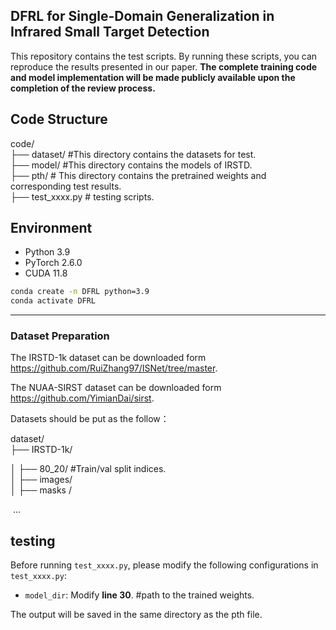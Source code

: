 ## DFRL for Single-Domain Generalization in Infrared Small Target Detection 

This repository contains the test scripts. By running these scripts, you can reproduce the results presented in our paper. **The complete training code and model implementation will be made publicly  available upon the completion of the review process.**

## Code Structure

code/   
 ├── dataset/                          #This directory contains the datasets for test.   
 ├── model/                            #This directory contains the models of IRSTD.  
 ├── pth/                                 # This directory contains the pretrained weights and corresponding test results.   
 ├── test_xxxx.py                  # testing scripts.         



## Environment

- Python 3.9
- PyTorch 2.6.0
- CUDA 11.8

```bash
conda create -n DFRL python=3.9
conda activate DFRL
```



---

### Dataset Preparation

The IRSTD-1k dataset can be downloaded form https://github.com/RuiZhang97/ISNet/tree/master.

The NUAA-SIRST dataset can be downloaded form https://github.com/YimianDai/sirst.

Datasets should be put as the follow：

dataset/        
 ├── IRSTD-1k/                   

 │   ├── 80_20/                  #Train/val split indices.       
 │   ├── images/                        
 │   ├── masks /      	                    

​	...

## testing

Before running `test_xxxx.py`, please modify the following configurations in `test_xxxx.py`:

- `model_dir`: Modify **line  30**. #path to the trained weights. 

The output will be saved in the same directory as the pth file.